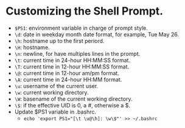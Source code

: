 # Customizing the Shell Prompt.
- `$PS1`: environment variable in charge of prompt style.
- `\d`: date in weekday month date format, for example, Tue May 26.
- `\h`: hostname up to the first periord.
- `\H`: hostname.
- `\n`: newline, for have multiples lines in the prompt.
- `\t`: current time in 24-hour HH:MM:SS format.
- `\T`: current time in 12-hour HH:MM:SS format.
- `\@`: current time in 12-hour am/pm format.
- `\A`: current time in 24-hour HH:MM format.
- `\u`: username of the current user.
- `\w`: current working directory.
- `\W`: basename of the current working directory.
- `\$`: if the effective UID is 0, a #, otherwise a $.
- Update $PS1 variable in .bashrc.
  - `echo 'export PS1="[\t \u@\h]: \w\$"' >> ~/.bashrc`